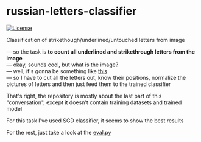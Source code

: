 # russian-letters-classifier
[![License](http://img.shields.io/badge/license-MIT-green.svg?style=flat)]()


Classification of strikethough/underlined/untouched letters from image


— so the task is __to count all underlined and strikethrough letters from the image__        
— okay, sounds cool, but what is the image?        
— well, it's gonna be something like [this](https://github.com/alxrm/messy-letters-classifier/blob/master/res/table_real.jpg)       
— so I have to cut all the letters out, know their positions, normalize the pictures of letters and then just feed them to the trained classifier

That's right, the repository is mostly about the last part of this "conversation", except it doesn't contain training datasets and trained model

For this task I've used SGD classifier, it seems to show the best results

For the rest, just take a look at the [eval.py](https://github.com/alxrm/messy-letters-classifier/blob/master/scripts/eval.py) 



